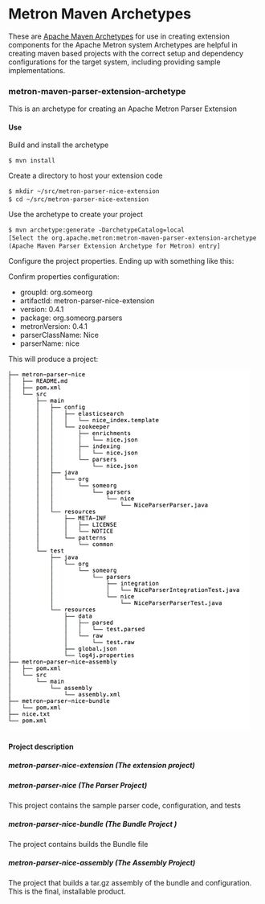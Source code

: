 # Metron Maven Archetypes

These are [Apache Maven Archetypes](http://maven.apache.org/archetype/index.html) for use in creating extension components for the Apache Metron system
Archetypes are helpful in creating maven based projects with the correct setup and dependency configurations for the target system, including providing sample implementations.

### metron-maven-parser-extension-archetype
This is an archetype for creating an Apache Metron Parser Extension

#### Use

Build and install the archetype
```
$ mvn install
```

Create a directory to host your extension code

```
$ mkdir ~/src/metron-parser-nice-extension
$ cd ~/src/metron-parser-nice-extension
```

Use the archetype to create your project

```
$ mvn archetype:generate -DarchetypeCatalog=local
[Select the org.apache.metron:metron-maven-parser-extension-archetype (Apache Maven Parser Extension Archetype for Metron) entry]
```

Configure the project properties.  Ending up with something like this:

Confirm properties configuration:
* groupId: org.someorg
* artifactId: metron-parser-nice-extension
* version: 0.4.1
* package: org.someorg.parsers
* metronVersion: 0.4.1
* parserClassName: Nice
* parserName: nice

This will produce a project:

![Project](project.png)


#### Project description
##### metron-parser-nice-extension (The extension project)

##### metron-parser-nice (The Parser Project)
This project contains the sample parser code, configuration, and tests

##### metron-parser-nice-bundle (The Bundle Project )
The project contains builds the Bundle file

##### metron-parser-nice-assembly (The Assembly Project)
The project that builds a tar.gz assembly of the bundle and configuration.
This is the final, installable product.
